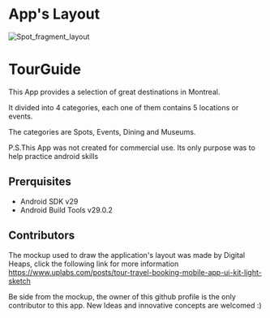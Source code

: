 # App's Layout 
![Spot_fragment_layout](https://user-images.githubusercontent.com/48886200/73373245-2666fd00-4297-11ea-987b-77beff049a5e.jpg)

# TourGuide
 
This App provides a selection of great destinations in Montreal.

It divided into 4 categories, each one of them contains 5 locations or events.

The categories are Spots, Events, Dining and Museums.

P.S.This App was not created for commercial use. Its only purpose was to help practice android skills

## Prerquisites 

* Android SDK v29
* Android Build Tools v29.0.2

## Contributors

The mockup used to draw the application's layout was made by Digital Heaps, click the following link for more information https://www.uplabs.com/posts/tour-travel-booking-mobile-app-ui-kit-light-sketch

Be side from the mockup, the owner of this github profile is the only contributor to this app. New Ideas and innovative concepts are welcomed :)
